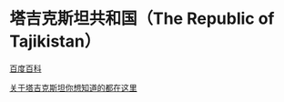 # 塔吉克斯坦共和国（The Republic of Tajikistan）

[百度百科](https://baike.baidu.com/item/%E5%A1%94%E5%90%89%E5%85%8B%E6%96%AF%E5%9D%A6/211555)


[关于塔吉克斯坦你想知道的都在这里](https://weibo.com/1699432410/OlY4l24tH)